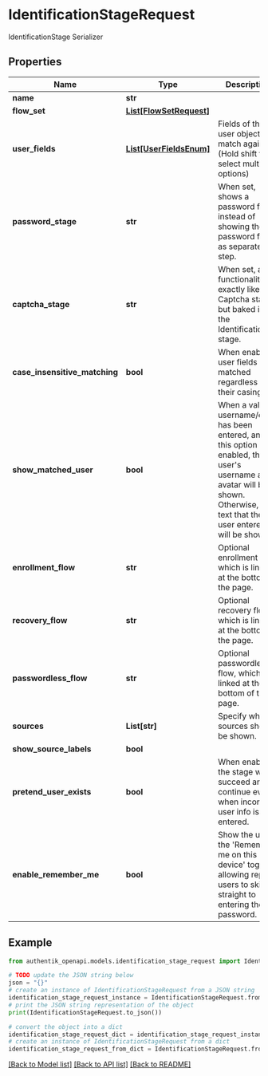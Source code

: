 # IdentificationStageRequest

IdentificationStage Serializer

## Properties

Name | Type | Description | Notes
------------ | ------------- | ------------- | -------------
**name** | **str** |  | 
**flow_set** | [**List[FlowSetRequest]**](FlowSetRequest.md) |  | [optional] 
**user_fields** | [**List[UserFieldsEnum]**](UserFieldsEnum.md) | Fields of the user object to match against. (Hold shift to select multiple options) | [optional] 
**password_stage** | **str** | When set, shows a password field, instead of showing the password field as separate step. | [optional] 
**captcha_stage** | **str** | When set, adds functionality exactly like a Captcha stage, but baked into the Identification stage. | [optional] 
**case_insensitive_matching** | **bool** | When enabled, user fields are matched regardless of their casing. | [optional] 
**show_matched_user** | **bool** | When a valid username/email has been entered, and this option is enabled, the user&#39;s username and avatar will be shown. Otherwise, the text that the user entered will be shown | [optional] 
**enrollment_flow** | **str** | Optional enrollment flow, which is linked at the bottom of the page. | [optional] 
**recovery_flow** | **str** | Optional recovery flow, which is linked at the bottom of the page. | [optional] 
**passwordless_flow** | **str** | Optional passwordless flow, which is linked at the bottom of the page. | [optional] 
**sources** | **List[str]** | Specify which sources should be shown. | [optional] 
**show_source_labels** | **bool** |  | [optional] 
**pretend_user_exists** | **bool** | When enabled, the stage will succeed and continue even when incorrect user info is entered. | [optional] 
**enable_remember_me** | **bool** | Show the user the &#39;Remember me on this device&#39; toggle, allowing repeat users to skip straight to entering their password. | [optional] 

## Example

```python
from authentik_openapi.models.identification_stage_request import IdentificationStageRequest

# TODO update the JSON string below
json = "{}"
# create an instance of IdentificationStageRequest from a JSON string
identification_stage_request_instance = IdentificationStageRequest.from_json(json)
# print the JSON string representation of the object
print(IdentificationStageRequest.to_json())

# convert the object into a dict
identification_stage_request_dict = identification_stage_request_instance.to_dict()
# create an instance of IdentificationStageRequest from a dict
identification_stage_request_from_dict = IdentificationStageRequest.from_dict(identification_stage_request_dict)
```
[[Back to Model list]](../README.md#documentation-for-models) [[Back to API list]](../README.md#documentation-for-api-endpoints) [[Back to README]](../README.md)


